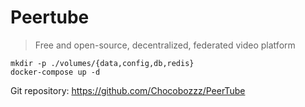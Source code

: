 # Peertube

> Free and open-source, decentralized, federated video platform

```
mkdir -p ./volumes/{data,config,db,redis}
docker-compose up -d
```

Git repository: https://github.com/Chocobozzz/PeerTube